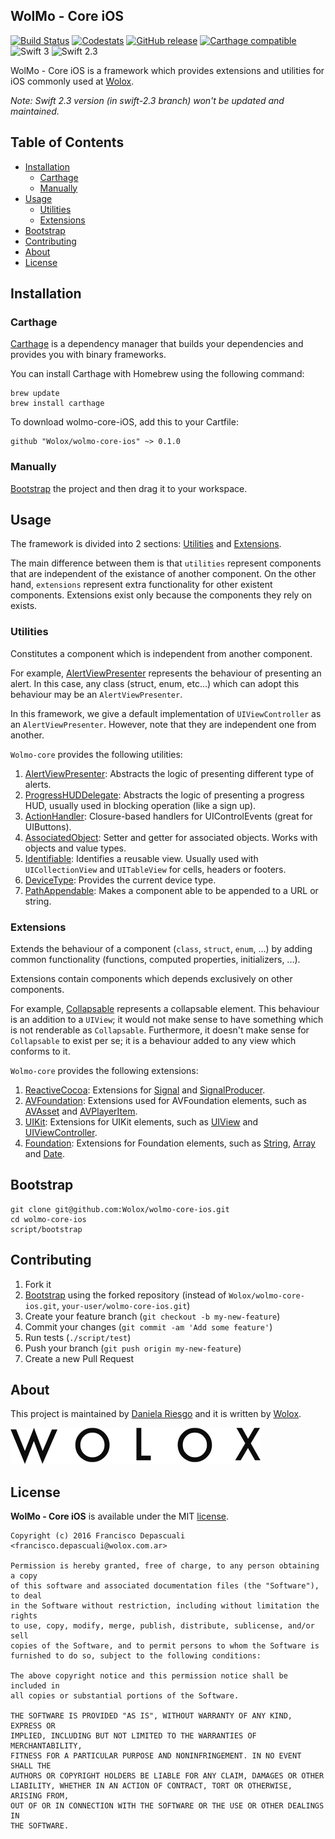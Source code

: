 ## WolMo - Core iOS
[![Build Status](https://www.bitrise.io/app/d026a7fe0c9dc2f4.svg?token=9MLbGXfHBhZKaL4KXXmpHQ)](https://www.bitrise.io/app/d026a7fe0c9dc2f4#/builds)
[![Codestats](http://codestats.wolox.com.ar/organizations/wolox/projects/wolmo-core-ios/badge)](http://codestats.wolox.com.ar/organizations/wolox/projects/wolmo-core-ios/badge)
[![GitHub release](https://img.shields.io/github/release/Wolox/wolmo-core-ios.svg)](https://github.com/Wolox/wolmo-core-ios/releases)
[![Carthage compatible](https://img.shields.io/badge/Carthage-compatible-4BC51D.svg?style=flat)](https://github.com/Carthage/Carthage)
![Swift 3](https://img.shields.io/badge/Swift-3-orange.svg)
![Swift 2.3](https://img.shields.io/badge/Swift-2.3-orange.svg)

WolMo - Core iOS is a framework which provides extensions and utilities for iOS commonly used at [Wolox](http://www.wolox.com.ar/).


_Note: Swift 2.3 version (in swift-2.3 branch) won't be updated and maintained._

## Table of Contents

  * [Installation](#installation)
    * [Carthage](#carthage)
    * [Manually](#manually)
  * [Usage](#usage)
    * [Utilities](#utilities)
    * [Extensions](#extensions)
  * [Bootstrap](#bootstrap)
  * [Contributing](#contributing)
  * [About](#about)
  * [License](#license)

## Installation

### Carthage

[Carthage](https://github.com/Carthage/Carthage) is a dependency manager that builds your dependencies and provides you with binary frameworks.

You can install Carthage with Homebrew using the following command:

```
brew update
brew install carthage
```
To download wolmo-core-iOS, add this to your Cartfile:
```
github "Wolox/wolmo-core-ios" ~> 0.1.0
```

### Manually
[Bootstrap](#bootstrap) the project and then drag it to your workspace.

## Usage

The framework is divided into 2 sections: [Utilities](#utilities) and [Extensions](#extensions).

The main difference between them is that `utilities` represent components that are independent of the existance of another component. On the other hand, `extensions` represent extra functionality for other existent components. Extensions exist only because the components they rely on exists.

### Utilities
Constitutes a component which is independent from another component.

For example, [AlertViewPresenter](Core/Utilities/Alerts/AlertViewPresenter.swift) represents the behaviour of presenting an alert. In this case, any class (struct, enum, etc...) which can adopt this behaviour may be an `AlertViewPresenter`.

In this framework, we give a default implementation of `UIViewController` as an `AlertViewPresenter`. However, note that they are independent one from another.

`Wolmo-core` provides the following utilities:

1. [AlertViewPresenter](Core/Utilities/Alerts/AlertViewPresenter.swift): Abstracts the logic of presenting different type of alerts.
2. [ProgressHUDDelegate](Core/Utilities/ProgressHUD/ProgressHUDDelegate.swift): Abstracts the logic of presenting a progress HUD, usually used in blocking operation (like a sign up).
3. [ActionHandler](Core/Utilities/ActionHandler.swift): Closure-based handlers for UIControlEvents (great for UIButtons).
4. [AssociatedObject](Core/Utilities/AssociatedObject.swift): Setter and getter for associated objects. Works with objects and value types.
5. [Identifiable](Core/Utilities/Identifiable.swift): Identifies a reusable view. Usually used with `UICollectionView` and `UITableView` for cells, headers or footers.
6. [DeviceType](Core/Utilities/DeviceType.swift): Provides the current device type.
7. [PathAppendable](Core/Utilities/PathAppendable.swift): Makes a component able to be appended to a URL or string.

### Extensions
Extends the behaviour of a component (`class`, `struct`, `enum`, ...) by adding common functionality (functions, computed properties, initializers, ...).

Extensions contain components which depends exclusively on other components.

For example, [Collapsable](Core/Extensions/UIKit/UIView/Collapsable.swift) represents a collapsable element. This behaviour is an addition to a `UIView`; it would not make sense to have something which is not renderable as `Collapsable`. Furthermore, it doesn't make sense for `Collapsable` to exist per se; it is a behaviour added to any view which conforms to it.

`Wolmo-core` provides the following extensions:

1. [ReactiveCocoa](Core/Extensions/ReactiveCocoa): Extensions for [Signal](Core/Extensions/ReactiveCocoa/Signal.swift) and [SignalProducer](Core/Extensions/ReactiveCocoa/SignalProducer.swift).
2. [AVFoundation](Core/Extensions/AVFoundation): Extensions used for AVFoundation elements, such as [AVAsset](Core/Extensions/AVFoundation/AVAsset.swift) and [AVPlayerItem](Core/Extensions/AVFoundation/AVPlayerItem.swift).
3. [UIKit](Core/Extensions/UIKit): Extensions for UIKit elements, such as [UIView](Core/Extensions/UIKit/UIView/UIView.swift) and [UIViewController](Core/Extensions/UIKit/UIViewController.swift).
4. [Foundation](Core/Extensions/Foundation): Extensions for Foundation elements, such as [String](Core/Extensions/Foundation/String.swift), [Array](Core/Extensions/Foundation/Array.swift) and [Date](Core/Extensions/Foundation/Date.swift).

## Bootstrap
```
git clone git@github.com:Wolox/wolmo-core-ios.git
cd wolmo-core-ios
script/bootstrap
```

## Contributing
1. Fork it
2. [Bootstrap](#bootstrap) using the forked repository (instead of `Wolox/wolmo-core-ios.git`, `your-user/wolmo-core-ios.git`)
3. Create your feature branch (`git checkout -b my-new-feature`)
4. Commit your changes (`git commit -am 'Add some feature'`)
5. Run tests (`./script/test`)
6. Push your branch (`git push origin my-new-feature`)
7. Create a new Pull Request

## About

This project is maintained by [Daniela Riesgo](https://github.com/danielaRiesgo) and it is written by [Wolox](http://www.wolox.com.ar).

![Wolox](https://raw.githubusercontent.com/Wolox/press-kit/master/logos/logo_banner.png)

## License
**WolMo - Core iOS** is available under the MIT [license](LICENSE.txt).

    Copyright (c) 2016 Francisco Depascuali <francisco.depascuali@wolox.com.ar>

    Permission is hereby granted, free of charge, to any person obtaining a copy
    of this software and associated documentation files (the "Software"), to deal
    in the Software without restriction, including without limitation the rights
    to use, copy, modify, merge, publish, distribute, sublicense, and/or sell
    copies of the Software, and to permit persons to whom the Software is
    furnished to do so, subject to the following conditions:

    The above copyright notice and this permission notice shall be included in
    all copies or substantial portions of the Software.

    THE SOFTWARE IS PROVIDED "AS IS", WITHOUT WARRANTY OF ANY KIND, EXPRESS OR
    IMPLIED, INCLUDING BUT NOT LIMITED TO THE WARRANTIES OF MERCHANTABILITY,
    FITNESS FOR A PARTICULAR PURPOSE AND NONINFRINGEMENT. IN NO EVENT SHALL THE
    AUTHORS OR COPYRIGHT HOLDERS BE LIABLE FOR ANY CLAIM, DAMAGES OR OTHER
    LIABILITY, WHETHER IN AN ACTION OF CONTRACT, TORT OR OTHERWISE, ARISING FROM,
    OUT OF OR IN CONNECTION WITH THE SOFTWARE OR THE USE OR OTHER DEALINGS IN
    THE SOFTWARE.

